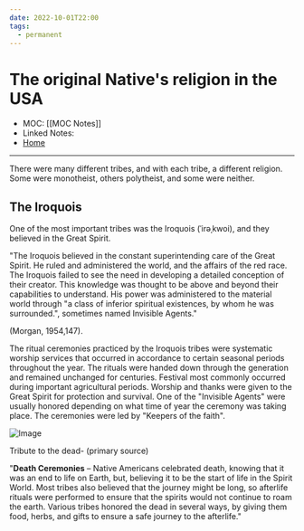 ```yaml
---
date: 2022-10-01T22:00
tags:
  - permanent
---
```

# The original Native's religion in the USA
- MOC: [[MOC Notes]]
- Linked Notes: 
- [Home](https://misudashi.ga/)
----------
There were many different tribes, and with each tribe, a different religion. Some were monotheist, others polytheist, and some were neither. 

## The Iroquois

One of the most important tribes was the Iroquois (ˈirəˌkwoi), and they believed in the Great Spirit. 

"The Iroquois believed in the constant superintending care of the Great Spirit. He ruled and administered the world, and the affairs of the red race. The Iroquois failed to see the need in developing a detailed conception of their creator. This knowledge was thought to be above and beyond their capabilities to understand. His power was administered to the material world through "a class of inferior spiritual existences, by whom he was surrounded.", sometimes named Invisible Agents."

(Morgan, 1954,147).

The ritual ceremonies practiced by the Iroquois tribes were systematic worship services that occurred in accordance to certain seasonal periods throughout the year. The rituals were handed down through the generation and remained unchanged for centuries. Festival most commonly occurred during important agricultural periods. Worship and thanks were given to the Great Spirit for protection and survival. One of the "Invisible Agents" were usually honored depending on what time of year the ceremony was taking place. The ceremonies were led by "Keepers of the faith". 

![Image](https://www.legendsofamerica.com/wp-content/uploads/2017/06/tribute-to-the-dead-Roland-W.-Reed-1912-600.jpg)

Tribute to the dead- (primary source)

"**Death Ceremonies** – Native Americans celebrated death, knowing that it was an end to life on Earth, but, believing it to be the start of life in the Spirit World. Most tribes also believed that the journey might be long, so afterlife rituals were performed to ensure that the spirits would not continue to roam the earth. Various tribes honored the dead in several ways, by giving them food, herbs, and gifts to ensure a safe journey to the afterlife."